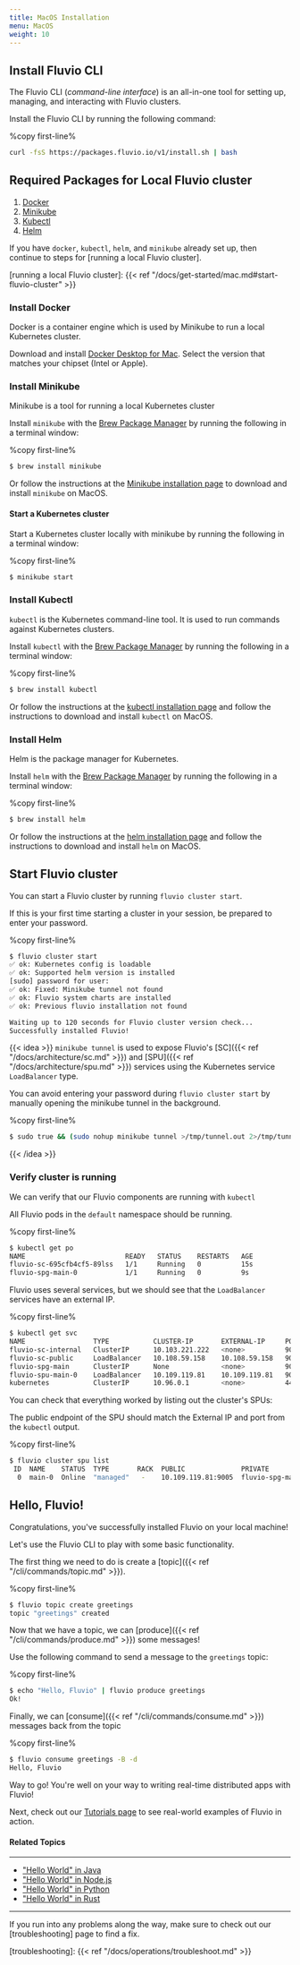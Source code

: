 ```yaml
---
title: MacOS Installation
menu: MacOS
weight: 10
---
```


## Install Fluvio CLI

The Fluvio CLI (_command-line interface_) is an all-in-one tool for setting up, managing, and interacting with Fluvio clusters.

Install the Fluvio CLI by running the following command:

%copy first-line%
```bash
curl -fsS https://packages.fluvio.io/v1/install.sh | bash
```

## Required Packages for Local Fluvio cluster

1) [Docker](#install-docker)
2) [Minikube](#install-minikube)
3) [Kubectl](#install-kubectl)
4) [Helm](#install-helm)

If you have `docker`, `kubectl`, `helm`, and `minikube` already set up, then continue to steps for [running a local Fluvio cluster].

[running a local Fluvio cluster]: {{< ref "/docs/get-started/mac.md#start-fluvio-cluster" >}}

### Install Docker

Docker is a container engine which is used by Minikube to run a local Kubernetes cluster.

Download and install [Docker Desktop for Mac]. Select the version that matches your chipset (Intel or Apple).

[Docker Desktop for Mac]: https://hub.docker.com/editions/community/docker-ce-desktop-mac 

### Install Minikube

Minikube is a tool for running a local Kubernetes cluster

Install `minikube` with the [Brew Package Manager] by running the following in a terminal window:

%copy first-line%

```bash
$ brew install minikube
```

Or follow the instructions at the [Minikube installation page] to download and install `minikube` on MacOS.

[Brew Package Manager]: https://brew.sh/
[Minikube installation page]: https://minikube.sigs.k8s.io/docs/start/

#### Start a Kubernetes cluster
Start a Kubernetes cluster locally with minikube by running the following in a terminal window:

%copy first-line%
```bash
$ minikube start
```

### Install Kubectl

`kubectl` is the Kubernetes command-line tool. It is used to run commands against Kubernetes clusters.

Install `kubectl` with the [Brew Package Manager] by running the following in a terminal window:

%copy first-line%

```bash
$ brew install kubectl 
```

Or follow the instructions at the [kubectl installation page] and follow the instructions to download and install `kubectl` on MacOS.

[kubectl installation page]: https://kubernetes.io/docs/tasks/tools/install-kubectl-macos/ 

### Install Helm

Helm is the package manager for Kubernetes. 

Install `helm` with the [Brew Package Manager] by running the following in a terminal window:

%copy first-line%

```bash
$ brew install helm 
```

Or follow the instructions at the [helm installation page] and follow the instructions to download and install `helm` on MacOS.

[helm installation page]: https://v3.helm.sh/docs/intro/install/ 
## Start Fluvio cluster 

You can start a Fluvio cluster by running `fluvio cluster start`.

If this is your first time starting a cluster in your session, be prepared to enter your password.

%copy first-line%
```bash
$ fluvio cluster start
✅ ok: Kubernetes config is loadable
✅ ok: Supported helm version is installed
[sudo] password for user:
✅ ok: Fixed: Minikube tunnel not found
✅ ok: Fluvio system charts are installed
✅ ok: Previous fluvio installation not found

Waiting up to 120 seconds for Fluvio cluster version check...
Successfully installed Fluvio!
```

{{< idea >}}
`minikube tunnel` is used to expose Fluvio's [SC]({{< ref "/docs/architecture/sc.md" >}}) and [SPU]({{< ref "/docs/architecture/spu.md" >}}) services using the Kubernetes service `LoadBalancer` type.

You can avoid entering your password during `fluvio cluster start` by manually opening the minikube tunnel in the background.

%copy first-line%
```bash
$ sudo true && (sudo nohup minikube tunnel >/tmp/tunnel.out 2>/tmp/tunnel.out &)
```
{{< /idea >}}

### Verify cluster is running

We can verify that our Fluvio components are running with `kubectl`

All Fluvio pods in the `default` namespace should be running.

%copy first-line%

```bash
$ kubectl get po
NAME                         READY   STATUS    RESTARTS   AGE
fluvio-sc-695cfb4cf5-89lss   1/1     Running   0          15s
fluvio-spg-main-0            1/1     Running   0          9s
```

Fluvio uses several services, but we should see that the `LoadBalancer` services have an external IP.

%copy first-line%

```bash
$ kubectl get svc
NAME                 TYPE           CLUSTER-IP       EXTERNAL-IP     PORT(S)             AGE
fluvio-sc-internal   ClusterIP      10.103.221.222   <none>          9004/TCP            45s
fluvio-sc-public     LoadBalancer   10.108.59.158    10.108.59.158   9003:30682/TCP      45s
fluvio-spg-main      ClusterIP      None             <none>          9005/TCP,9006/TCP   36s
fluvio-spu-main-0    LoadBalancer   10.109.119.81    10.109.119.81   9005:32297/TCP      36s
kubernetes           ClusterIP      10.96.0.1        <none>          443/TCP             114s
```

You can check that everything worked by listing out the cluster's SPUs:

The public endpoint of the SPU should match the External IP and port from the `kubectl` output.

%copy first-line%
```bash
$ fluvio cluster spu list
 ID  NAME    STATUS  TYPE       RACK  PUBLIC              PRIVATE
  0  main-0  Online  "managed"   -    10.109.119.81:9005  fluvio-spg-main-0.fluvio-spg-main:9006
```

## Hello, Fluvio!

Congratulations, you've successfully installed Fluvio on your local machine! 

Let's use the Fluvio CLI to play with some basic functionality.

The first thing we need to do is create a [topic]({{< ref "/cli/commands/topic.md" >}}).

%copy first-line%
```bash
$ fluvio topic create greetings
topic "greetings" created
```

Now that we have a topic, we can [produce]({{< ref "/cli/commands/produce.md" >}}) some messages!

Use the following command to send a message to the `greetings` topic:

%copy first-line%
```bash
$ echo "Hello, Fluvio" | fluvio produce greetings
Ok!
```

Finally, we can [consume]({{< ref "/cli/commands/consume.md" >}}) messages back from the topic

%copy first-line%
```bash
$ fluvio consume greetings -B -d
Hello, Fluvio
```

Way to go! You're well on your way to writing real-time distributed apps with Fluvio!

Next, check out our [Tutorials page] to see real-world examples of Fluvio in action.

[Tutorials page]: https://www.infinyon.com/tutorials 

#### Related Topics
----------------

- ["Hello World" in Java](https://www.infinyon.com/tutorials/java/hello-world/)
- ["Hello World" in Node.js](https://www.infinyon.com/tutorials/node/hello-world/)
- ["Hello World" in Python](https://www.infinyon.com/tutorials/python/hello-world/)
- ["Hello World" in Rust](https://www.infinyon.com/tutorials/rust/hello-world/)

---

If you run into any problems along the way, make sure to check out our [troubleshooting]
page to find a fix.

[troubleshooting]: {{< ref "/docs/operations/troubleshoot.md" >}}
